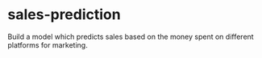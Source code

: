 # sales-prediction
Build a model which predicts sales based on the money spent on different platforms for marketing.
